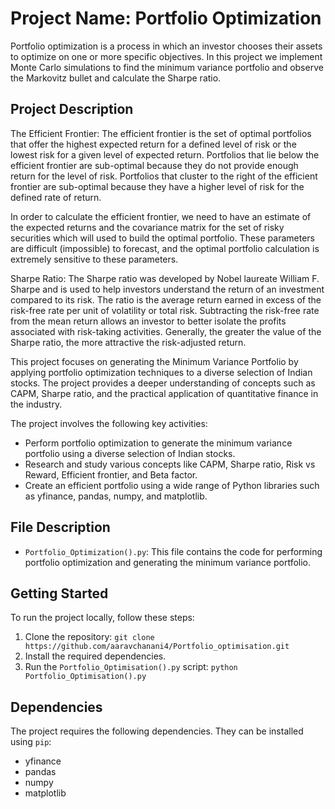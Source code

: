 # Project Name: Portfolio Optimization


Portfolio optimization is a process in 
which an investor chooses their assets 
to optimize on one or more specific 
objectives. In this project we implement Monte Carlo simulations to find the minimum variance portfolio and observe the Markovitz bullet and calculate the Sharpe ratio.

## Project Description

The Efficient Frontier:
The efficient frontier is the set of optimal portfolios that offer the highest expected return for a defined level of risk or the lowest risk for a given level of expected return. Portfolios that lie below the efficient frontier are sub-optimal because they do not provide enough return for the level of risk. Portfolios that cluster to the right of the efficient frontier are sub-optimal because they have a higher level of risk for the defined rate of return.

In order to calculate the efficient frontier, we need to have an estimate of the expected returns and the covariance matrix for the set of risky securities which will used to build the optimal portfolio. These parameters are difficult (impossible) to forecast, and the optimal portfolio calculation is extremely sensitive to these parameters.

Sharpe Ratio:
The Sharpe ratio was developed by Nobel laureate William F. Sharpe and is used to help investors understand the return of an investment compared to its risk. The ratio is the average return earned in excess of the risk-free rate per unit of volatility or total risk. Subtracting the risk-free rate from the mean return allows an investor to better isolate the profits associated with risk-taking activities. Generally, the greater the value of the Sharpe ratio, the more attractive the risk-adjusted return.

This project focuses on generating the Minimum Variance Portfolio by applying portfolio optimization techniques to a diverse selection of Indian stocks. The project provides a deeper understanding of concepts such as CAPM, Sharpe ratio, and the practical application of quantitative finance in the industry.


The project involves the following key activities:

- Perform portfolio optimization to generate the minimum variance portfolio using a diverse selection of Indian stocks.
- Research and study various concepts like CAPM, Sharpe ratio, Risk vs Reward, Efficient frontier, and Beta factor.
- Create an efficient portfolio using a wide range of Python libraries such as yfinance, pandas, numpy, and matplotlib.

## File Description

- `Portfolio_Optimization().py`: This file contains the code for performing portfolio optimization and generating the minimum variance portfolio.

## Getting Started

To run the project locally, follow these steps:

1. Clone the repository: `git clone https://github.com/aaravchanani4/Portfolio_optimisation.git`
2. Install the required dependencies.
3. Run the `Portfolio_Optimisation().py` script: `python Portfolio_Optimisation().py`

## Dependencies

The project requires the following dependencies. They can be installed using `pip`:

- yfinance
- pandas
- numpy
- matplotlib
